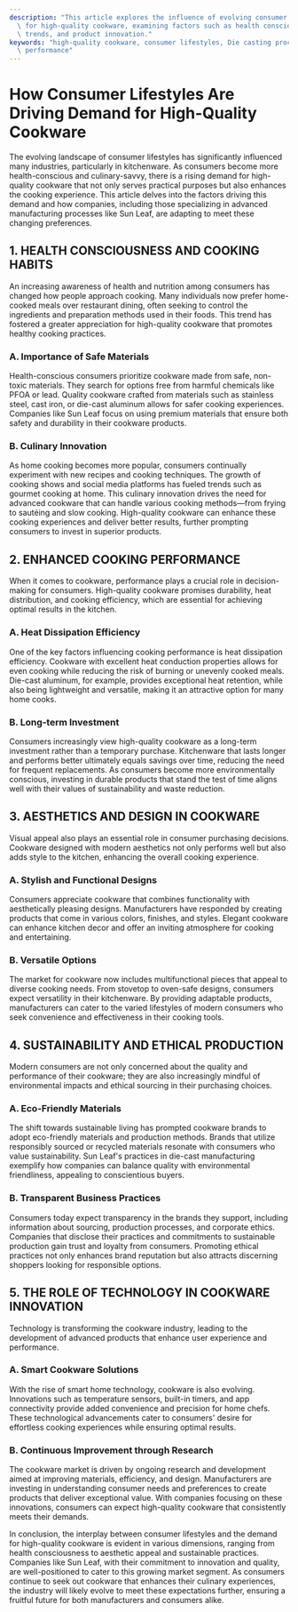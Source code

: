 ```yaml
---
description: "This article explores the influence of evolving consumer lifestyles on the demand\
  \ for high-quality cookware, examining factors such as health consciousness, food\
  \ trends, and product innovation."
keywords: "high-quality cookware, consumer lifestyles, Die casting process, Heat dissipation\
  \ performance"
---
```

# How Consumer Lifestyles Are Driving Demand for High-Quality Cookware

The evolving landscape of consumer lifestyles has significantly influenced many industries, particularly in kitchenware. As consumers become more health-conscious and culinary-savvy, there is a rising demand for high-quality cookware that not only serves practical purposes but also enhances the cooking experience. This article delves into the factors driving this demand and how companies, including those specializing in advanced manufacturing processes like Sun Leaf, are adapting to meet these changing preferences.

## 1. HEALTH CONSCIOUSNESS AND COOKING HABITS

An increasing awareness of health and nutrition among consumers has changed how people approach cooking. Many individuals now prefer home-cooked meals over restaurant dining, often seeking to control the ingredients and preparation methods used in their foods. This trend has fostered a greater appreciation for high-quality cookware that promotes healthy cooking practices.

### A. Importance of Safe Materials

Health-conscious consumers prioritize cookware made from safe, non-toxic materials. They search for options free from harmful chemicals like PFOA or lead. Quality cookware crafted from materials such as stainless steel, cast iron, or die-cast aluminum allows for safer cooking experiences. Companies like Sun Leaf focus on using premium materials that ensure both safety and durability in their cookware products. 

### B. Culinary Innovation

As home cooking becomes more popular, consumers continually experiment with new recipes and cooking techniques. The growth of cooking shows and social media platforms has fueled trends such as gourmet cooking at home. This culinary innovation drives the need for advanced cookware that can handle various cooking methods—from frying to sautéing and slow cooking. High-quality cookware can enhance these cooking experiences and deliver better results, further prompting consumers to invest in superior products.

## 2. ENHANCED COOKING PERFORMANCE

When it comes to cookware, performance plays a crucial role in decision-making for consumers. High-quality cookware promises durability, heat distribution, and cooking efficiency, which are essential for achieving optimal results in the kitchen.

### A. Heat Dissipation Efficiency

One of the key factors influencing cooking performance is heat dissipation efficiency. Cookware with excellent heat conduction properties allows for even cooking while reducing the risk of burning or unevenly cooked meals. Die-cast aluminum, for example, provides exceptional heat retention, while also being lightweight and versatile, making it an attractive option for many home cooks. 

### B. Long-term Investment

Consumers increasingly view high-quality cookware as a long-term investment rather than a temporary purchase. Kitchenware that lasts longer and performs better ultimately equals savings over time, reducing the need for frequent replacements. As consumers become more environmentally conscious, investing in durable products that stand the test of time aligns well with their values of sustainability and waste reduction.

## 3. AESTHETICS AND DESIGN IN COOKWARE

Visual appeal also plays an essential role in consumer purchasing decisions. Cookware designed with modern aesthetics not only performs well but also adds style to the kitchen, enhancing the overall cooking experience.

### A. Stylish and Functional Designs

Consumers appreciate cookware that combines functionality with aesthetically pleasing designs. Manufacturers have responded by creating products that come in various colors, finishes, and styles. Elegant cookware can enhance kitchen decor and offer an inviting atmosphere for cooking and entertaining.

### B. Versatile Options

The market for cookware now includes multifunctional pieces that appeal to diverse cooking needs. From stovetop to oven-safe designs, consumers expect versatility in their kitchenware. By providing adaptable products, manufacturers can cater to the varied lifestyles of modern consumers who seek convenience and effectiveness in their cooking tools.

## 4. SUSTAINABILITY AND ETHICAL PRODUCTION

Modern consumers are not only concerned about the quality and performance of their cookware; they are also increasingly mindful of environmental impacts and ethical sourcing in their purchasing choices.

### A. Eco-Friendly Materials

The shift towards sustainable living has prompted cookware brands to adopt eco-friendly materials and production methods. Brands that utilize responsibly sourced or recycled materials resonate with consumers who value sustainability. Sun Leaf's practices in die-cast manufacturing exemplify how companies can balance quality with environmental friendliness, appealing to conscientious buyers.

### B. Transparent Business Practices

Consumers today expect transparency in the brands they support, including information about sourcing, production processes, and corporate ethics. Companies that disclose their practices and commitments to sustainable production gain trust and loyalty from consumers. Promoting ethical practices not only enhances brand reputation but also attracts discerning shoppers looking for responsible options.

## 5. THE ROLE OF TECHNOLOGY IN COOKWARE INNOVATION

Technology is transforming the cookware industry, leading to the development of advanced products that enhance user experience and performance.

### A. Smart Cookware Solutions

With the rise of smart home technology, cookware is also evolving. Innovations such as temperature sensors, built-in timers, and app connectivity provide added convenience and precision for home chefs. These technological advancements cater to consumers' desire for effortless cooking experiences while ensuring optimal results.

### B. Continuous Improvement through Research

The cookware market is driven by ongoing research and development aimed at improving materials, efficiency, and design. Manufacturers are investing in understanding consumer needs and preferences to create products that deliver exceptional value. With companies focusing on these innovations, consumers can expect high-quality cookware that consistently meets their demands.

In conclusion, the interplay between consumer lifestyles and the demand for high-quality cookware is evident in various dimensions, ranging from health consciousness to aesthetic appeal and sustainable practices. Companies like Sun Leaf, with their commitment to innovation and quality, are well-positioned to cater to this growing market segment. As consumers continue to seek out cookware that enhances their culinary experiences, the industry will likely evolve to meet these expectations further, ensuring a fruitful future for both manufacturers and consumers alike.
